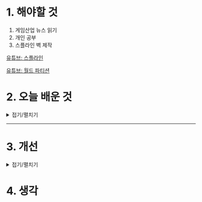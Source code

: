 
# 1. 해야할 것

1. 게임산업 뉴스 읽기 
2. 개인 공부  
3. 스플라인 벽 제작


[유튜브: 스플라인](https://www.youtube.com/watch?v=pg8gx20jnOI)

[유튜브: 월드 파티션](https://youtu.be/2nnpZtMDbhM?feature=shared)


# 2. 오늘 배운 것

<details>
<summary>접기/펼치기</summary>




</details>

****


# 3. 개선


<details>
<summary>접기/펼치기</summary>


</details>



# 4. 생각


